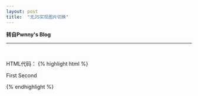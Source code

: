```yaml
---
layout: post
title:  "无JS实现图片切换"
---
```


**转自Pwnny's Blog**

---

<br />

HTML代码：
{% highlight html %} 

<!doctype html>
<html>
<head>
  <style>
    img {
      display: none;
      width: 100px;
      height: 100px;
    }
    
    input:checked + img {
      display: block;
    }
    
    input {
      position: absolute;
      left: -9999px;
    }
    
    label {
      cursor: pointer;
    }
  </style>
</head>
<body>
  <div id="cont">
    <input id="img1" name="img" 
    type="radio" checked="checked">
      <img src="a.png">
    <input id="img2" name="img" 
    type="radio">
      <img src="b.png">
  </div>
  <div id="nav">
    <label for="img1">First</label>
    <label for="img2">Second</label>
  </div>
</body>
</html>

{% endhighlight %} 